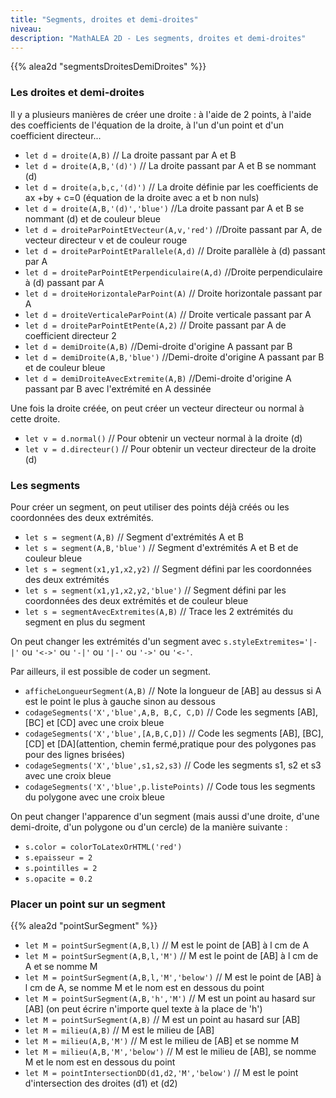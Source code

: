 ```yaml
---
title: "Segments, droites et demi-droites"
niveau:
description: "MathALEA 2D - Les segments, droites et demi-droites"
---
```




{{% alea2d "segmentsDroitesDemiDroites"  %}}

<div class="ui hidden divider"></div>
<div class="ui hidden divider"></div>


<h3 class="ui horizontal divider header">Les droites et demi-droites</h3>


Il y a plusieurs manières de créer une droite : à l'aide de 2 points, à l'aide des coefficients de l'équation de la droite, à l'un d'un point et d'un coefficient directeur...


* `let d = droite(A,B)` // La droite passant par A et B
* `let d = droite(A,B,'(d)')` // La droite passant par A et B se nommant (d)
* `let d = droite(a,b,c,'(d)')` // La droite définie par les coefficients de ax +by + c=0 (équation de la droite avec a et b non nuls)
* `let d = droite(A,B,'(d)','blue')` //La droite passant par A et B se nommant (d) et de couleur bleue
* `let d = droiteParPointEtVecteur(A,v,'red')` //Droite passant par A, de vecteur directeur v et de couleur rouge
* `let d = droiteParPointEtParallele(A,d)` // Droite parallèle à (d) passant par A
* `let d = droiteParPointEtPerpendiculaire(A,d)` //Droite perpendiculaire à (d) passant par A
* `let d = droiteHorizontaleParPoint(A)` // Droite horizontale passant par A
* `let d = droiteVerticaleParPoint(A)` // Droite verticale passant par A
* `let d = droiteParPointEtPente(A,2)` // Droite passant par A de coefficient directeur 2
* `let d = demiDroite(A,B)` //Demi-droite d'origine A passant par B
* `let d = demiDroite(A,B,'blue')` //Demi-droite d'origine A passant par B et de couleur bleue
* `let d = demiDroiteAvecExtremite(A,B)` //Demi-droite d'origine A passant par B avec l'extrémité en A dessinée



Une fois la droite créée, on peut créer un vecteur directeur ou normal à cette droite.

* `let v = d.normal()` // Pour obtenir un vecteur normal à la droite (d)
* `let v = d.directeur()` // Pour obtenir un  vecteur directeur de la droite (d)

<h3 class="ui horizontal divider header">Les segments</h3>


Pour créer un segment, on peut utiliser des points déjà créés ou les coordonnées des deux extrémités.

* `let s = segment(A,B)` // Segment d'extrémités A et B
* `let s = segment(A,B,'blue')` // Segment d'extrémités A et B et de couleur bleue
* `let s = segment(x1,y1,x2,y2)` // Segment défini par les coordonnées des deux extrémités
* `let s = segment(x1,y1,x2,y2,'blue')` // Segment défini par les coordonnées des deux extrémités et de couleur bleue
* `let s = segmentAvecExtremites(A,B)` // Trace les 2 extrémités du segment en plus du segment


On peut changer les extrémités d'un segment avec `s.styleExtremites='|-|'` ou `'<->'` ou `'-|'` ou `'|-'` ou `'->'` ou `'<-'`.

Par ailleurs, il est possible de coder un segment.

* `afficheLongueurSegment(A,B)` // Note la longueur de [AB] au dessus si A est le point le plus à gauche sinon au dessous
* `codageSegments('X','blue',A,B, B,C, C,D)` // Code les segments [AB], [BC] et [CD] avec une croix bleue
 * `codageSegments('X','blue',[A,B,C,D])` // Code les segments [AB], [BC], [CD] et [DA]\(attention, chemin fermé,pratique pour des polygones pas pour des lignes brisées)
 * `codageSegments('X','blue',s1,s2,s3)` // Code les segments s1, s2 et s3 avec une croix bleue
 * `codageSegments('X','blue',p.listePoints)` // Code tous les segments du polygone avec une croix bleue

 On peut changer l'apparence d'un segment (mais aussi d'une droite, d'une demi-droite, d'un polygone ou d'un cercle) de la manière suivante : 

 * `s.color = colorToLatexOrHTML('red')`
 * `s.epaisseur = 2`
 * `s.pointilles = 2`
 * `s.opacite = 0.2`


<div class="ui hidden divider"></div>

<h3 class="ui horizontal divider header">Placer un point sur un segment</h3>


<div class="ui hidden divider"></div>

{{% alea2d "pointSurSegment"  %}}

<div class="ui hidden divider"></div>
<div class="ui hidden divider"></div>

* `let M = pointSurSegment(A,B,l)` // M est le point de [AB] à l cm de A
* `let M = pointSurSegment(A,B,l,'M')` // M est le point de [AB] à l cm de A et se nomme M
* `let M = pointSurSegment(A,B,l,'M','below')` // M est le point de [AB] à l cm de A, se nomme M et le nom est en dessous du point
* `let M = pointSurSegment(A,B,'h','M')` // M est un point au hasard sur [AB] \(on peut écrire n'importe quel texte à la place de 'h')
* `let M = pointSurSegment(A,B)` // M est un point au hasard sur [AB] 
* `let M = milieu(A,B)` // M est le milieu de [AB]
* `let M = milieu(A,B,'M')` // M est le milieu de [AB] et se nomme M
* `let M = milieu(A,B,'M','below')` // M est le milieu de [AB], se nomme M et le nom est en dessous du point
* `let M = pointIntersectionDD(d1,d2,'M','below')` // M est le point d'intersection des droites (d1) et (d2)
